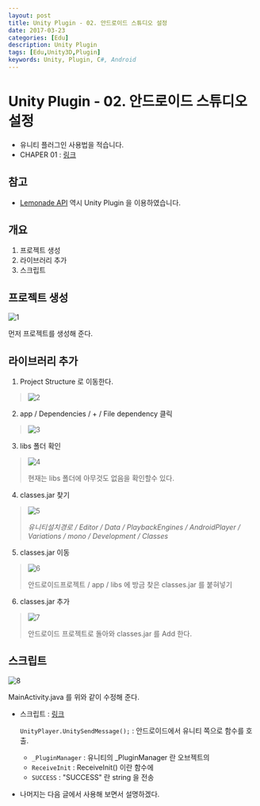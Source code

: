```yaml
---
layout: post
title: Unity Plugin - 02. 안드로이드 스튜디오 설정
date: 2017-03-23
categories: [Edu]
description: Unity Plugin
tags: [Edu,Unity3D,Plugin]
keywords: Unity, Plugin, C#, Android
---
```


# Unity Plugin - 02. 안드로이드 스튜디오 설정

- 유니티 플러그인 사용법을 적습니다.
- CHAPER 01 : [링크](https://kyechan99.github.io/2017/03/23/Unity-Plugin-01.%EC%9C%A0%EB%8B%88%ED%8B%B0%EC%84%A4%EC%A0%95/)

## 참고
- [Lemonade API](https://github.com/kyechan99/lemonade-android-api-unity-example) 역시 Unity Plugin 을 이용하였습니다.

## 개요
  1. 프로젝트 생성
  2. 라이브러리 추가
  3. 스크립트

## 프로젝트 생성
![1](http://postfiles15.naver.net/MjAxNzAzMjNfMTEx/MDAxNDkwMjI4MDA0NzM2.-MY5AlW1CZ4athfoZ42VBZxK9eAupzl8EapyY2uEN5gg.hyPI2GGb_GRbHEY34foE0k8z4qfdmCz4awITvzK3qPYg.PNG.kyechan99/5.PNG?type=w1)

먼저 프로젝트를 생성해 준다.


## 라이브러리 추가

1. Project Structure 로 이동한다.
  > ![2](http://postfiles8.naver.net/MjAxNzAzMjNfMjIy/MDAxNDkwMjMxNTA4MTI5.F3dfHM3W0PFNNdWC57ZSu95kwwu_lekabvvdgXv3glEg.R5mcRg3PlkQq7uAavC5_u1FYnjMXQSV0y-IBZQcZwyog.PNG.kyechan99/2.PNG?type=w1)

2. app / Dependencies / + / File dependency 클릭
  > ![3](http://postfiles3.naver.net/MjAxNzAzMjNfMTYg/MDAxNDkwMjMxNTA4NDM2.2d0MrnFOgn92srLGYVds0FKGXd-8RFnkBGceGIrX29kg.mOBxEbQfZqXEocm1vatwo9DpobUMxtmlP_T9VYEbM1Ig.PNG.kyechan99/3.PNG?type=w1)

3. libs 폴더 확인
  > ![4](http://postfiles14.naver.net/MjAxNzAzMjNfMTMy/MDAxNDkwMjMxNTA4Njk5.C_B9cVZ56EwY65lPRvKm7aCQssu_V8Ij4jtnT_Iqg4Eg.cTE7h09o985unLdH-tjj85UPWXz94WX78TgM4dSWF5gg.PNG.kyechan99/4.PNG?type=w1)
  >
  > 현재는 libs 폴더에 아무것도 없음을 확인할수 있다.

4. classes.jar 찾기
  > ![5](http://postfiles12.naver.net/MjAxNzAzMjNfNTAg/MDAxNDkwMjMxNTA4OTAw.hZZnWevtixYFmFfiKJcJ5llQwUgGMV1INmu2geLKSw4g.bK1Tx7a58Xxljy9BQhKYzIYWuTeUFadP0Tk2mZW29scg.PNG.kyechan99/5.PNG?type=w1)
  >
  > *유니티설치경로 / Editor / Data / PlaybackEngines / AndroidPlayer / Variations / mono / Development / Classes*

5. classes.jar 이동
  > ![6](http://postfiles11.naver.net/MjAxNzAzMjNfMTA3/MDAxNDkwMjMxNTA5MDk1.kxt-oHaUH8cHCVmL-n2TdHkKT4Twcbt7o6Fr44ttxkIg.zbIrMOCKh2yHCM82q1QdurkAe1UyV1nZ2BivMzrjQEcg.PNG.kyechan99/6.PNG?type=w1)
  >
  > 안드로이드프로젝트 / app / libs 에 방금 찾은 classes.jar 를 붙혀넣기

6. classes.jar 추가
  > ![7](http://postfiles14.naver.net/MjAxNzAzMjNfMjUz/MDAxNDkwMjMxNTA5MzUy.h8fefsv260fg-_ogun5JjAi5iesuMJf_QGE4Oi1xeMkg._Bk9iPFRZ6u_4MUTe6EHDOx8TihM9QEwHosCcTV4zAsg.PNG.kyechan99/7.PNG?type=w1)
  >
  > 안드로이드 프로젝트로 돌아와 classes.jar 를 Add 한다.

  ## 스크립트
  ![8](http://postfiles7.naver.net/MjAxNzAzMjNfMTY4/MDAxNDkwMjMxNTA5NzU1.6TgY4jp-5c_ryyaQP8xvaDpAAO9OuUulBYw--M42JlEg._N-8PrafQ1CXuP2JJg-giRCmDUHvARAlrOusO2MaKYsg.PNG.kyechan99/8.PNG?type=w1)

  MainActivity.java 를 위와 같이 수정해 준다.
  - 스크립트 : [링크](https://gist.github.com/kyechan99/9b2d5e402098f99fdca0cdde324cef4c)

    ```UnityPlayer.UnitySendMessage();``` : 안드로이드에서 유니티 쪽으로 함수를 호출.    
     - ```_PluginManager``` : 유니티의 _PluginManager 란 오브젝트의     
     - ```ReceiveInit``` : ReceiveInit() 이란 함수에     
     - ```SUCCESS``` : "SUCCESS" 란 string 을 전송  

  - 나머지는 다음 글에서 사용해 보면서 설명하겠다.

